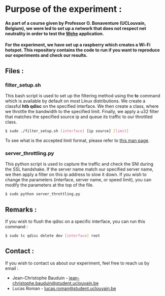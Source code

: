 # Purpose of the experiment :
#### As part of a course given by Professor O. Bonaventure (UCLouvain, Belgium), we were led to set up a network that does not respect net neutrality in order to test the [Wehe](https://dd.meddle.mobi/index.html) application.
#### For the experiment, we have set up a raspberry which creates a Wi-Fi hotspot. This repository contains the code to run if you want to reproduce our experiments and check our results.

## Files :
### filter_setup.sh
This bash script is used to set up the filtering method using the **tc** command which is available by default on most Linux distributions.
We create a classful **htb qdisc** on the specified interface. We then create a class, where we throttle the bandwidth to the specified limit.
Finally, we apply a u32 filter that matches the specified source ip and queue its traffic to our throttled class.

```bash
$ sudo ./filter_setup.sh [interface] [ip source] [limit]
```
To see what is the accepted limit format, please refer to [this man page](https://man7.org/linux/man-pages/man8/tc.8.html#PARAMETERS).

### server_throttling.py
This python script is used to capture the traffic and check the SNI during the SSL handshake. If the server name match our specified server name, we then apply a filter on this ip address to slow it down.
If you wish to change the parameters (interface, server name, or speed limit), you can modify the parameters at the top of the file.
```bash
$ sudo python server_throttling.py
```

## Remarks :
If you wish to flush the qdisc on a specific interface, you can run this command :
```bash
$ sudo tc qdisc delete dev [interface] root
```

## Contact :
If you wish to contact us about our experiment, feel free to reach us by email :
* Jean-Christophe Bauduin - [jean-christophe.bauduin@student.uclouvain.be](mailto:jean-christophe.bauduin@student.uclouvain.be)
* Lucas Roman - [lucas.roman@student.uclouvain.be](mailto:lucas.roman@student.uclouvain.be)
